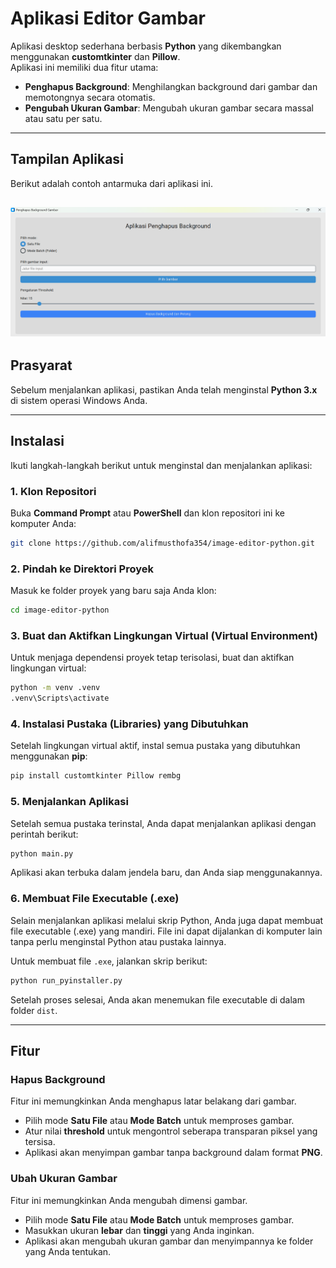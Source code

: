 # Aplikasi Editor Gambar

Aplikasi desktop sederhana berbasis **Python** yang dikembangkan menggunakan **customtkinter** dan **Pillow**.  
Aplikasi ini memiliki dua fitur utama:

- **Penghapus Background**: Menghilangkan background dari gambar dan memotongnya secara otomatis.  
- **Pengubah Ukuran Gambar**: Mengubah ukuran gambar secara massal atau satu per satu.  

---

## Tampilan Aplikasi
Berikut adalah contoh antarmuka dari aplikasi ini.  

![Tampilan Aplikasi](docs/screenshot.png)
---

## Prasyarat
Sebelum menjalankan aplikasi, pastikan Anda telah menginstal **Python 3.x** di sistem operasi Windows Anda.

---

## Instalasi
Ikuti langkah-langkah berikut untuk menginstal dan menjalankan aplikasi:

### 1. Klon Repositori
Buka **Command Prompt** atau **PowerShell** dan klon repositori ini ke komputer Anda:

```bash
git clone https://github.com/alifmusthofa354/image-editor-python.git
```

### 2. Pindah ke Direktori Proyek
Masuk ke folder proyek yang baru saja Anda klon:

```bash
cd image-editor-python
```

### 3. Buat dan Aktifkan Lingkungan Virtual (Virtual Environment)
Untuk menjaga dependensi proyek tetap terisolasi, buat dan aktifkan lingkungan virtual:

```bash
python -m venv .venv
.venv\Scripts\activate
```

### 4. Instalasi Pustaka (Libraries) yang Dibutuhkan
Setelah lingkungan virtual aktif, instal semua pustaka yang dibutuhkan menggunakan **pip**:

```bash
pip install customtkinter Pillow rembg
```

### 5. Menjalankan Aplikasi
Setelah semua pustaka terinstal, Anda dapat menjalankan aplikasi dengan perintah berikut:

```bash
python main.py
```
Aplikasi akan terbuka dalam jendela baru, dan Anda siap menggunakannya.

### 6. Membuat File Executable (.exe)
Selain menjalankan aplikasi melalui skrip Python, Anda juga dapat membuat file executable (.exe) yang mandiri. File ini dapat dijalankan di komputer lain tanpa perlu menginstal Python atau pustaka lainnya.

Untuk membuat file `.exe`, jalankan skrip berikut:

```bash
python run_pyinstaller.py
```

Setelah proses selesai, Anda akan menemukan file executable di dalam folder `dist`.

---

## Fitur

### Hapus Background
Fitur ini memungkinkan Anda menghapus latar belakang dari gambar.

- Pilih mode **Satu File** atau **Mode Batch** untuk memproses gambar.
- Atur nilai **threshold** untuk mengontrol seberapa transparan piksel yang tersisa.
- Aplikasi akan menyimpan gambar tanpa background dalam format **PNG**.

### Ubah Ukuran Gambar
Fitur ini memungkinkan Anda mengubah dimensi gambar.

- Pilih mode **Satu File** atau **Mode Batch** untuk memproses gambar.
- Masukkan ukuran **lebar** dan **tinggi** yang Anda inginkan.
- Aplikasi akan mengubah ukuran gambar dan menyimpannya ke folder yang Anda tentukan.
